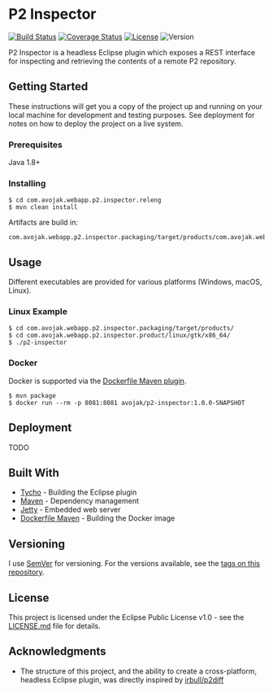 # P2 Inspector

[![Build Status](https://travis-ci.org/avojak/p2-inspector.svg?branch=master)](https://travis-ci.org/avojak/p2-inspector) [![Coverage Status](https://coveralls.io/repos/github/avojak/p2-inspector/badge.svg?branch=master)](https://coveralls.io/github/avojak/p2-inspector?branch=master) [![License](https://img.shields.io/badge/license-EPL%201.0-blue.svg)](https://opensource.org/licenses/EPL-1.0) ![Version](https://img.shields.io/badge/version-1.0.0--SNAPSHOT-yellow.svg)

P2 Inspector is a headless Eclipse plugin which exposes a REST interface for inspecting and retrieving the contents of a remote P2 repository.

## Getting Started

These instructions will get you a copy of the project up and running on your local machine for development and testing purposes. See deployment for notes on how to deploy the project on a live system.

### Prerequisites

Java 1.8+

### Installing

```
$ cd com.avojak.webapp.p2.inspector.releng
$ mvn clean install
```

Artifacts are build in:

```
com.avojak.webapp.p2.inspector.packaging/target/products/com.avojak.webapp.p2.inspector.product/
```

## Usage

Different executables are provided for various platforms (Windows, macOS, Linux).

### Linux Example

```
$ cd com.avojak.webapp.p2.inspector.packaging/target/products/
$ cd com.avojak.webapp.p2.inspector.product/linux/gtk/x86_64/
$ ./p2-inspector
```

### Docker

Docker is supported via the [Dockerfile Maven plugin](https://github.com/spotify/dockerfile-maven).

```
$ mvn package
$ docker run --rm -p 8081:8081 avojak/p2-inspector:1.0.0-SNAPSHOT
```

## Deployment

TODO

## Built With

* [Tycho](https://www.eclipse.org/tycho/) - Building the Eclipse plugin
* [Maven](https://maven.apache.org/) - Dependency management
* [Jetty](https://www.eclipse.org/jetty/) - Embedded web server
* [Dockerfile Maven](https://github.com/spotify/dockerfile-maven) - Building the Docker image

## Versioning

I use [SemVer](http://semver.org/) for versioning. For the versions available, see the [tags on this repository](https://github.com/avojak/p2-inspector/tags).

## License

This project is licensed under the Eclipse Public License v1.0 - see the [LICENSE.md](LICENSE.md) file for details.

## Acknowledgments

* The structure of this project, and the ability to create a cross-platform, headless Eclipse plugin, was directly inspired by [irbull/p2diff](https://github.com/irbull/p2diff)
